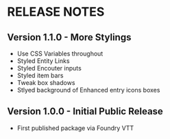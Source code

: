 # RELEASE NOTES

## Version 1.1.0 - More Stylings

- Use CSS Variables throughout
- Styled Entity Links
- Styled Encouter inputs
- Styled item bars
- Tweak box shadows
- Stlyed background of Enhanced entry icons boxes

## Version 1.0.0 - Initial Public Release

-   First published package via Foundry VTT

